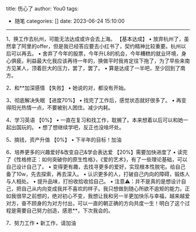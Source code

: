 title: 伤心了
author: You0
tags:
  - 随笔
categories: []
date: 2023-06-24 15:10:00
---
1、换工作去杭州，可能无法达成或许会去上海。  【基本达成】
• 放弃杭州了，虽然拿了阿里的offer，但是我已经答应要去小红书了，契约精神比较重要。杭州以后可以再去。
• 舍弃了今年的股票，今年升L8的机会，今年糟糕的就业环境，身心俱疲。利益最大化我应该再待一年的，换做平时我肯定往下拖了，为了早些来南方见某人，顶着巨大的压力，罢了，罢了。
• 算是达成了一半吧，至少回到了南方。

2、和**加深感情 【失败】
• 她说的对，都没有开始。

3、彻底解决失眠 【进度70%】
• 找完了工作后，感觉状态就好很多了。
• 再变得阳光热情一点，不要被别人困住。减少内耗。

4、学习英语 【0%】
• 一直在复习和找工作，耽搁了。本来想着以后可以和她一起出国玩的。
• 想了想继续学吧，反正也没啥坏处。

5、搞钱，资产升值 【0%】
• 下半年的目标！加油

6、培养更多的兴趣爱好&改变自己&学会表达爱 【20%】需要加快进度了
  • 读完了《性格修正：如何突破你的原生性格》，《爱的艺术》，有了一些理论基础，可以自己设计自己了。
  • 变得更有趣，去找寻更多的爱好，实现根本性脱宅。给自己备了10w，先去探索，再去深入。
  • 认识更多的人，打破自己内向的障碍，锻炼人与人相处。
  • 提升品味，打扮收拾收拾自己。
  • 注意⚠️：并不是真的是想设计自己，把自己从内向变成我并不喜欢的样子。我只想做到随心所欲不逾矩的能力。正如我很早之前想的，绝对初心不变，我想让我和另一半更加快乐与幸福，越来越爱对方，奋不顾身的为对方付出，可以一直的朝正确的方向共度一生！明白了这个过程是需要自己努力创造，感恩**，下次我会的。
  
7、努力工作
• 新工作，请加油